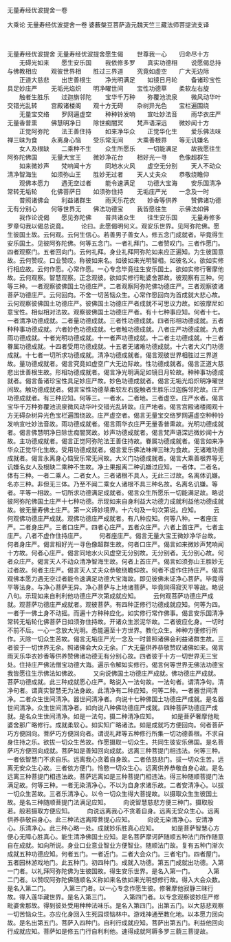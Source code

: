 无量寿经优波提舍一卷


大乘论
无量寿经优波提舍一卷
婆薮槃豆菩萨造元魏天竺三藏法师菩提流支译


　　

无量寿经优波提舍
无量寿经优波提舍愿生偈
　　世尊我一心　　归命尽十方
　　无碍光如来　　愿生安乐国
　　我依修多罗　　真实功德相
　　说愿偈总持　　与佛教相应
　　观彼世界相　　胜过三界道
　　究竟如虚空　　广大无边际
　　正道大慈悲　　出世善根生
　　净光明满足　　如镜日月轮
　　备诸珍宝性　　具足妙庄严
　　无垢光焰炽　　明净曜世间
　　宝性功德草　　柔软左右旋
　　触者生胜乐　　过迦旃邻陀
　　宝华千万种　　弥覆池流泉
　　微风动华叶　　交错光乱转
　　宫殿诸楼阁　　观十方无碍
　　杂树异光色　　宝栏遍围绕
　　无量宝交络　　罗网遍虚空
　　种种铃发响　　宣吐妙法音
　　雨华衣庄严　　无量香普熏
　　佛慧明净日　　除世痴闇冥
　　梵声语深远　　微妙闻十方
　　正觉阿弥陀　　法王善住持
　　如来净华众　　正觉华化生
　　爱乐佛法味　　禅三昧为食
　　永离身心恼　　受乐常无间
　　大乘善根界　　等无讥嫌名
　　女人及根缺　　二乘种不生
　　众生所愿乐　　一切能满足
　　故我愿往生　　阿弥陀佛国
　　无量大宝王　　微妙净花台
　　相好光一寻　　色像超群生
　　如来微妙声　　梵响闻十方
　　同地水火风　　虚空无分别
　　天人不动众　　清净智海生
　　如须弥山王　　胜妙无过者
　　天人丈夫众　　恭敬绕瞻仰
　　观佛本愿力　　遇无空过者
　　能令速满足　　功德大宝海
　　安乐国清净　　常转无垢轮
　　化佛菩萨日　　如须弥住持
　　无垢庄严光　　一念及一时
　　普照诸佛会　　利益诸群生
　　雨天乐花衣　　妙香等供养
　　赞佛诸功德　　无有分别心
　　何等世界无　　佛法功德宝
　　我皆愿往生　　示佛法如佛
　　我作论说偈　　愿见弥陀佛
　　普共诸众生　　往生安乐国
　　无量寿修多罗章句我以偈总说竟。
　　论曰。此愿偈明何义。观安乐世界。见阿弥陀佛。愿生彼国土故。云何观。云何生信心。若善男子善女人。修五念门成就者。毕竟得生安乐国土。见彼阿弥陀佛。何等五念门。一者礼拜门。二者赞叹门。三者作愿门。四者观察门。五者回向门。云何礼拜。身业礼拜阿弥陀如来应正遍知。为生彼国意故。云何赞叹。口业赞叹。称彼如来名。如彼如来光明智相。如彼名义。欲如实修行相应故。云何作愿。心常作愿。一心专念毕竟往生安乐国土。欲如实修行奢摩他故。云何观察。智慧观察。正念观彼。欲如实修行毗婆舍那故。彼观察有三种。何等三种。一者观察彼佛国土功德庄严。二者观察阿弥陀佛功德庄严。三者观察彼诸菩萨功德庄严。云何回向。不舍一切苦恼众生。心常作愿回向为首成就大悲心故。云何观察彼佛国土功德庄严。彼佛国土功德庄严者成就不可思议力故。如彼摩尼如意宝性。相似相对法故。观察彼佛国土功德庄严者。有十七种事应知。何者十七。一者清净功德成就。二者量功德成就。三者性功德成就。四者形相功德成就。五者种种事功德成就。六者妙色功德成就。七者触功德成就。八者庄严功德成就。九者雨功德成就。十者光明功德成就。十一者声功德成就。十二者主功德成就。十三者眷属功德成就。十四者受用功德成就。十五者无诸难功德成就。十六者大义门功德成就。十七者一切所求功德成就。清净功德成就者。偈言观彼世界相胜过三界道故。量功德成就者。偈言究竟如虚空广大无边际故。性功德成就者。偈言正道大慈悲出世善根生故。形相功德成就者。偈言净光明满足如镜日月轮故。种种事功德成就者。偈言备诸珍宝性具足妙庄严故。妙色功德成就者。偈言无垢光焰炽明净曜世间故。触功德成就者。偈言宝性功德草柔软左右旋触者生胜乐过迦旃邻陀故。庄严功德成就者。有三种应知。何等三。一者水。二者地。三者虚空。庄严水者。偈言宝华千万种弥覆池流泉微风动华叶交错光乱转故。庄严地者。偈言宫殿诸楼阁观十方无碍杂树异光色宝栏遍围绕故。庄严虚空者。偈言无量宝交络罗网遍虚空种种铃发响宣吐妙法音故。雨功德成就者。偈言雨华衣庄严无量香普熏故。光明功德成就者。偈言佛慧明净日除世痴闇冥故。妙声功德成就者。偈言梵声语深远微妙闻十方故。主功德成就者。偈言正觉阿弥陀法王善住持故。眷属功德成就者。偈言如来净华众正觉华化生故。受用功德成就者。偈言爱乐佛法味禅三昧为食故。无诸难功德成就者。偈言永离身心恼受乐常无间故。大义门功德成就者。偈言大乘善根界等无讥嫌名女人及根缺二乘种不生故。净土果报离二种讥嫌过应知。一者体。二者名。体有三种。一者二乘人。二者女人。三者诸根不具人。无此三过故。名离体讥嫌。名亦三种。非但无三体。乃至不闻二乘女人诸根不具三种名故。名离名讥嫌。等者。平等一相故。一切所求功德满足成就者。偈言众生所愿乐一切能满足故。略说彼阿弥陀佛国土庄严十七种功德。示现如来自身利益大功德力成就利益他功德成就故。彼无量寿佛土庄严。第一义谛妙境界。十六句及一句次第说。应知。
　　云何观佛功德庄严成就。观佛功德庄严成就者。有八种应知。何等八种。一者座庄严。二者身庄严。三者口庄严。四者心庄严。五者众庄严。六者上首庄严。七者主庄严。八者不虚作住持庄严。
　　何者座庄严。偈言无量大宝王微妙净华台故。何者身庄严。偈言相好光一寻色像超群生故。何者口庄严。偈言如来微妙声梵响闻十方故。何者心庄严。偈言同地水火风虚空无分别故。无分别者。无分别心故。何者众庄严。偈言天人不动众清净智海生故。何者上首庄严。偈言如须弥山王胜妙无过者故。何者主庄严。偈言天人丈夫众恭敬绕瞻仰故。何者不虚作住持庄严。偈言观佛本愿力遇无空过者能令速满足功德大宝海故。即见彼佛未证净心菩萨。毕竟得平等法身。与净心菩萨无异。净心菩萨与上地诸菩萨。毕竟同得寂灭平等故。略说八句。示现如来自利利他功德庄严次第成就应知。
　　云何观菩萨功德庄严成就。观菩萨功德庄严成就者。观彼菩萨。有四种正修行功德成就应知。何等为四。一者于一佛土身不动摇。而遍十方种种应化。如实修行常作佛事。偈言安乐国清净常转无垢轮化佛菩萨日如须弥住持故。开诸众生淤泥华故。二者彼应化身。一切时不前不后。一心一念放大光明。悉能遍至十方世界。教化众生。种种方便修行所作。灭除一切众生苦故。偈言无垢庄严光一念及一时普照诸佛会利益诸群生故。三者彼于一切世界无余。照诸佛会大众无余。广大无量供养恭敬赞叹诸佛如来。偈言雨天乐华衣妙香等供养赞佛诸功德无有分别心故。四者彼于十方一切世界无三宝处。住持庄严佛法僧宝功德大海。遍示令解如实修行。偈言何等世界无佛法功德宝我皆愿往生示佛法如佛故。
　　又向说佛国土功德庄严成就。佛功德庄严成就。菩萨功德成就。此三种成就愿心庄严。略说入一法句故。一法句者。谓清净句。清净句者。谓真实智慧无为法身故。此清净有二种应知。何等二种。一者器世间清净。二者众生世间清净。器世间清净者。向说十七种佛国土功德庄严成就。是名器世间清净。众生世间清净者。如向说八种佛功德庄严成就。四种菩萨功德庄严成就。是名众生世间清净。如是一法句。摄二种清净应知。
　　如是菩萨奢摩他毗婆舍那广略修行。成就柔软心。如实知广略诸法。如是成就巧方便回向。何者菩萨巧方便回向。菩萨巧方便回向者。谓说礼拜等五种修行所集一切功德善根。不求自身住持之乐。欲拔一切众生苦故。作愿摄取一切众生。共同生彼安乐佛国。是名菩萨巧方便回向成就。菩萨如是善知回向成就。远离三种菩提门相违法。何等三种。一者依智慧门不求自乐。远离我心贪着自身故。二者依慈悲门。拔一切众生苦。远离无安众生心故。三者依方便门。怜愍一切众生心。远离供养恭敬自身心故。是名远离三种菩提门相违法故。菩萨远离如是三种菩提门相违法。得三种随顺菩提门法满足故。何等三种。一者无染清净心。不以为自身求诸乐故。二者安清净心。以拔一切众生苦故。三者乐清净心。以令一切众生得大菩提故。以摄取众生生彼国土故。是名三种随顺菩提门法满足应知。
　　向说智慧慈悲方便三种门。摄取般若。般若摄取方便应知。
　　向说远离我心不贪着自身。远离无安众生心。远离供养恭敬自身心。此三种法远离障菩提心应知。
　　向说无染清净心。安清净心。乐清净心。此三种心略一处。成就妙乐胜真心应知。
　　如是菩萨智慧心方便心无障心胜真心。能生清净佛国土应知。是名菩萨摩诃萨随顺五种法门所作随意自在成就。如向所说。身业口业意业智业方便智业。随顺法门故。复有五种门渐次成就五种功德应知。何者五门。一者近门。二者大会众门。三者宅门。四者屋门。五者园林游戏地门。此五种门。初四种门。成就入功德。第五门成就出功德。入第一门者。以礼拜阿弥陀佛为生彼国故。得生安乐世界。是名入第一门。
　　入第二门者。以赞叹阿弥陀佛随顺名义称如来名依如来光明想修行故。得入大会众数。是名入第二门。
　　入第三门者。以一心专念作愿生彼。修奢摩他寂静三昧行故。得入莲华藏世界。是名入第三门。
　　入第四门者。以专念观察彼妙庄严修毗婆舍那故。得到彼处受用种种法味乐。是名入第四门。出第五门。以大慈悲观察一切苦恼众生。亦应化身回入生死园烦恼林中。游戏神通至教化地。以本愿力回向故。是名出第五门。菩萨入四种门。自利行成就应知。菩萨出第五门。利益他回向行成就应知。菩萨如是修五门行自利利他。速得成就阿耨多罗三藐三菩提故。

 
